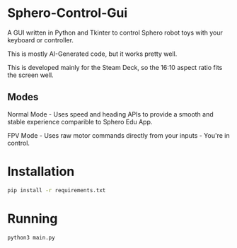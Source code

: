 # Sphero-Control-Gui
A GUI written in Python and Tkinter to control Sphero robot toys with your keyboard or controller.

This is mostly AI-Generated code, but it works pretty well.

This is developed mainly for the Steam Deck, so the 16:10 aspect ratio fits the screen well.

## Modes

Normal Mode - Uses speed and heading APIs to provide a smooth and stable experience comparible to Sphero Edu App.

FPV Mode - Uses raw motor commands directly from your inputs - You're in control.

# Installation
```bash
pip install -r requirements.txt
```

# Running
```bash
python3 main.py
```
